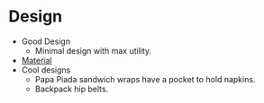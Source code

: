 # Design

- Good Design
  - Minimal design with max utility.
- [Material](./material.md)
- Cool designs
  - Papa Piada sandwich wraps have a pocket to hold napkins.
  - Backpack hip belts.
